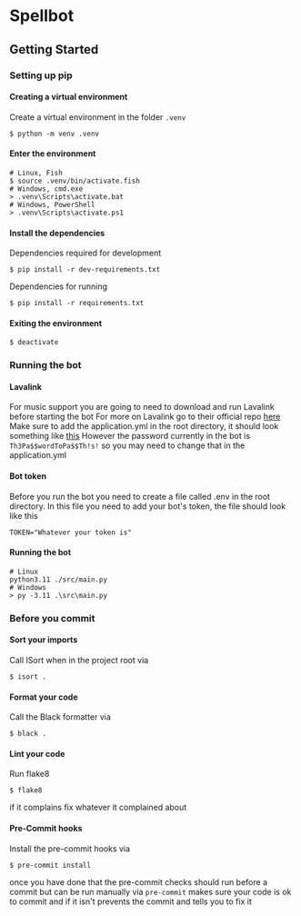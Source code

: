 # Spellbot

## Getting Started

### Setting up pip

#### Creating a virtual environment

Create a virtual environment in the folder `.venv`
```shell
$ python -m venv .venv
```

#### Enter the environment
```shell
# Linux, Fish
$ source .venv/bin/activate.fish
# Windows, cmd.exe
> .venv\Scripts\activate.bat
# Windows, PowerShell
> .venv\Scripts\activate.ps1
```

#### Install the dependencies

Dependencies required for development
```shell
$ pip install -r dev-requirements.txt
```

Dependencies for running
```shell
$ pip install -r requirements.txt
```

#### Exiting the environment
```shell
$ deactivate
```

### Running the bot

#### Lavalink
For music support you are going to need to download and run Lavalink before starting the bot
For more on Lavalink go to their official repo [here](https://github.com/freyacodes/Lavalink)
Make sure to add the application.yml in the root directory, it should look something like [this](https://github.com/freyacodes/Lavalink/blob/master/LavalinkServer/application.yml.example/)
However the password currently in the bot is `Th3Pa$$wordToPa$$Th!s!` so you may need to change that in the application.yml

#### Bot token
Before you run the bot you need to create a file called .env in the root directory.
In this file you need to add your bot's token, the file should look like this
```env
TOKEN="Whatever your token is"
```

#### Running the bot
```shell
# Linux
python3.11 ./src/main.py
# Windows
> py -3.11 .\src\main.py
```

### Before you commit

#### Sort your imports
Call ISort when in the project root via
```shell
$ isort .
```

#### Format your code
Call the Black formatter via
```shell
$ black .
```

#### Lint your code
Run flake8
```shell
$ flake8
```
if it complains fix whatever it complained about

#### Pre-Commit hooks
Install the pre-commit hooks via
```shell
$ pre-commit install
```
once you have done that the pre-commit checks should run before a commit but can be run manually via `pre-commit`
makes sure your code is ok to commit and if it isn't prevents the commit and tells you to fix it
